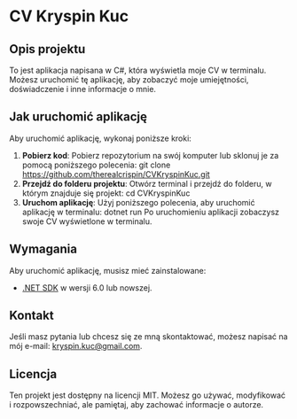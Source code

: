 # CV Kryspin Kuc

## Opis projektu

To jest aplikacja napisana w C#, która wyświetla moje CV w terminalu. Możesz uruchomić tę aplikację, aby zobaczyć moje umiejętności, doświadczenie i inne informacje o mnie.

## Jak uruchomić aplikację

Aby uruchomić aplikację, wykonaj poniższe kroki:

1. **Pobierz kod**: Pobierz repozytorium na swój komputer lub sklonuj je za pomocą poniższego polecenia:
git clone https://github.com/therealcrispin/CVKryspinKuc.git
2. **Przejdź do folderu projektu**: Otwórz terminal i przejdź do folderu, w którym znajduje się projekt:
cd CVKryspinKuc
3. **Uruchom aplikację**: Użyj poniższego polecenia, aby uruchomić aplikację w terminalu:
dotnet run
Po uruchomieniu aplikacji zobaczysz swoje CV wyświetlone w terminalu.

## Wymagania

Aby uruchomić aplikację, musisz mieć zainstalowane:

- [.NET SDK](https://dotnet.microsoft.com/download) w wersji 6.0 lub nowszej.

## Kontakt

Jeśli masz pytania lub chcesz się ze mną skontaktować, możesz napisać na mój e-mail: kryspin.kuc@gmail.com.

## Licencja

Ten projekt jest dostępny na licencji MIT. Możesz go używać, modyfikować i rozpowszechniać, ale pamiętaj, aby zachować informacje o autorze.
